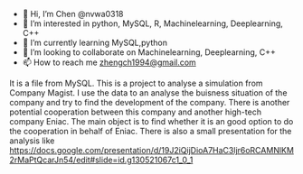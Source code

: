 - 👋 Hi, I’m Chen @nvwa0318
- 👀 I’m interested in python, MySQL, R, Machinelearning, Deeplearning, C++
- 🌱 I’m currently learning MySQL,python
- 💞️ I’m looking to collaborate on Machinelearning, Deeplearning, C++
- 📫 How to reach me zhengch1994@gmail.com 

<!---
nvwa0318/nvwa0318 is a ✨ special ✨ repository because its `README.md` (this file) appears on your GitHub profile.
You can click the Preview link to take a look at your changes.
--->
It is a file from MySQL. This is a project to analyse a simulation from Company Magist. I use the data to an analyse the buisness situation of the company and try to find the development of the company. There is another potential cooperation between this company and another high-tech company Eniac. The main object is to find whether it is an good option to do the cooperation in behalf of Eniac.
There is also a small presentation for the analysis like https://docs.google.com/presentation/d/19J2iQijDioA7HaC3ljr6oRCAMNlKM2rMaPtQcarJn54/edit#slide=id.g130521067c1_0_1
